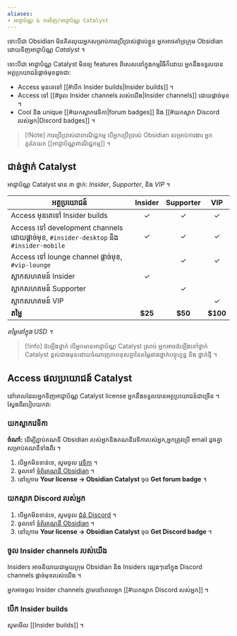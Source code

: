 ```yaml
---
aliases:
- អាជ្ញាប័ណ្ណ & ការទិញ/អាជ្ញាប័ណ្ណ Catalyst
---
```


ទោះបីជា Obsidian មិនគិតលុយអ្នកសម្រាប់ការប្រើប្រាស់ផ្ទាល់ខ្លួន អ្នកអាចគាំទ្រក្រុម Obsidian ដោយទិញអាជ្ញាប័ណ្ណ _Catalyst_ ។

ទោះបីជា អាជ្ញាប័ណ្ណ Catalyst មិនឲ្យ features ពិសេសនៅក្នុងកម្មវិធីក៏ដោយ អ្នកនឹងទទួលបានអត្ថប្រយោជន៍ផ្តាច់មុខដូចជា:

- Access​ មុនគេទៅ [[#បើក Insider builds|Insider builds]] ។
- Access ទៅ [[#ចូល Insider channels របស់យើង|Insider channels]] ដោយផ្តាច់មុខ ។
- Cool និង unique [[#យកស្លាកវេទិកា|forum badges]] និង [[#យកស្លាក Discord របស់អ្នក|Discord badges]] ។

> [!Note] ការប្រើប្រាស់ជាពាណិជ្ជកម្ម
> បើអ្នកប្រើប្រាស់ Obsidian សម្រាប់ការងារ អ្នកគួរតែយក [[អាជ្ញាប័ណ្ណពាណិជ្ជកម្ម]] ។

## ជាន់ថ្នាក់ Catalyst

អាជ្ញាប័ណ្ណ Catalyst មាន ៣​ ថ្នាក់: *Insider*, *Supporter*, និង *VIP* ។

| អត្ថប្រយោជន៍                                                                              | Insider | Supporter |   VIP    |
|---------------------------------------------------------------------------------------|:-------:|:---------:|:--------:|
| Access មុនគេទៅ Insider builds                                                        |    ✓    |     ✓     |    ✓     |
| Access ទៅ development channels ដោយផ្តាច់មុខ, `#insider-desktop` និង `#insider-mobile` |    ✓    |     ✓     |    ✓     |
| Access ទៅ lounge channel ផ្តាច់មុខ, `#vip-lounge`                                 |         |     ✓     |    ✓     |
| ស្លាកសហគមន៍ Insider                                                                |    ✓    |           |          |
| ស្លាកសហគមន៍ Supporter                                                             |         |     ✓     |          |
| ស្លាកសហគមន៍ VIP                                                                  |         |           |    ✓     |
| **តម្លៃ**                                                                           | **$25** |  **$50**  | **$100** |

_តម្លៃនៅក្នុង USD ។_

> [!info] ដំឡើងថ្នាក់
> បើអ្នកមានអាជ្ញាប័ណ្ណ Catalyst ស្រាប់ អ្នកអាចដំឡើងទៅថ្នាក់ Catalyst ខ្ពស់ជាងមុនដោយចំណាញភាពខុសគ្នានៃតម្លៃរវាងថ្នាក់បច្ចុប្បន្ន និង ថ្នាក់ថ្មី ។

## Access ផលប្រយោជន៍ Catalyst

នៅពេលដែលអ្នកទិញអាជ្ញាប័ណ្ណ Catalyst license អ្នកនឹងទទួលបានអត្ថប្រយោជន៍ជាច្រើន ។ ស្វែងពីរបៀបយកវា:

### យកស្លាកវេទិកា

**ចំណាំ:** ដើម្បីភ្ជាប់គណនី Obsidian របស់អ្នកនិងគណនីវេទិការបស់អ្នក,អ្នកត្រូវប្រើ email ដូចគ្នាសម្រាប់គណនីទាំងពីរ ។

1. បើអ្នកមិនទាន់ទេ, សូមចូល [វេទិកា](https://forum.obsidian.md/) ។
2. ចូលទៅ [ទំព័រគណនី Obsidian](https://obsidian.md/account) ។
3. នៅក្រោម **Your license → Obsidian Catalyst** ចុច **Get forum badge** ។

### យកស្លាក Discord របស់អ្នក

1. បើអ្នកមិនទាន់ទេ, សូមចូល [ជំនុំ Discord](https://discord.gg/veuWUTm) ។
2. ចូលទៅ [ទំព័រគណនី Obsidian](https://obsidian.md/account) ។
3. នៅក្រោម **Your license → Obsidian Catalyst** ចុច **Get Discord badge** ។

### ចូល Insider channels របស់យើង

Insiders អាចនិយាយជាមួយក្រុម Obsidian និង Insiders ផ្សេងៗនៅក្នុង Discord channels ផ្តាច់មុខរបស់យើង ។

អ្នកអាចចូល Insider channels ភ្លាមនៅពេលអ្នក [[#យកស្លាក Discord របស់អ្នក]] ។

### បើក Insider builds

សូមមើល [[Insider builds]] ។
